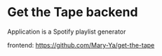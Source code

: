 # Get the Tape backend

Application is a Spotify playlist generator

frontend: https://github.com/Mary-Ya/get-the-tape


